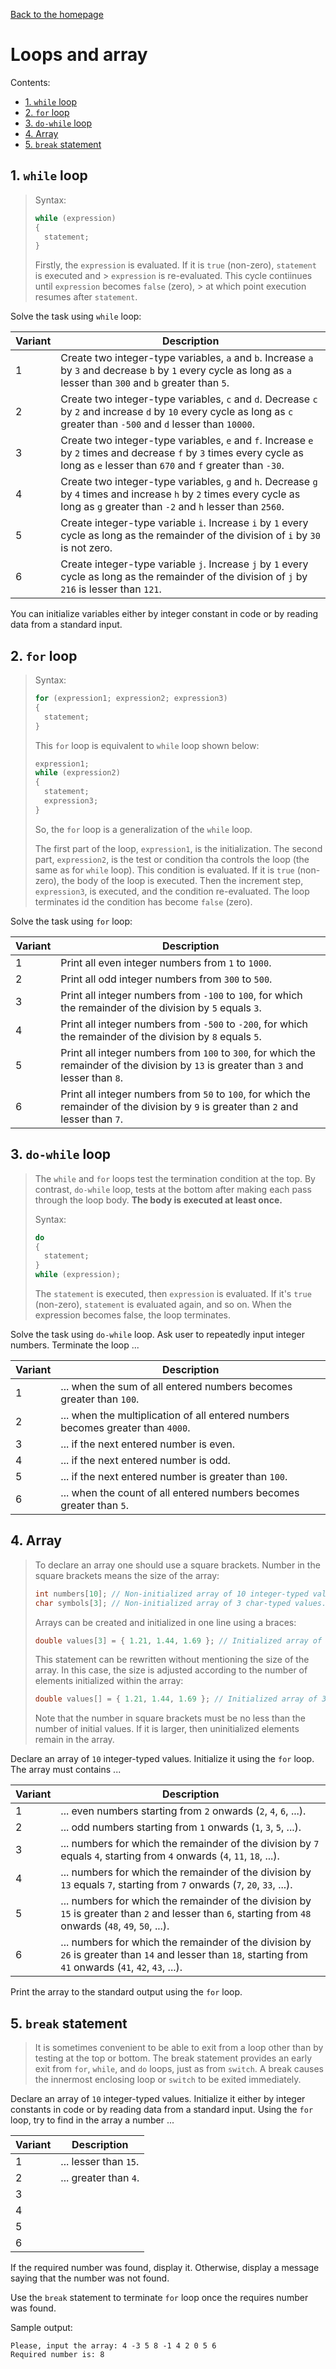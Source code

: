 [Back to the homepage](../README.md)

# Loops and array

Contents:
- [1. `while` loop](#1-while-loop)
- [2. `for` loop](#2-for-loop)
- [3. `do-while` loop](#3-do-while-loop)
- [4. Array](#4-array)
- [5. `break` statement](#5-break-statement)

## 1. `while` loop

> Syntax:
>
> ```c
> while (expression)
> {
>   statement;
> }
> ```
>
> Firstly, the `expression` is evaluated. If it is `true` (non-zero), `statement` is executed and > `expression` is re-evaluated. This cycle contiinues until `expression` becomes `false` (zero), > at which point execution resumes after `statement`.

Solve the task using `while` loop:

| Variant | Description                                                                                                                                                                      |
| ------- | -------------------------------------------------------------------------------------------------------------------------------------------------------------------------------- |
| 1       | Create two integer-type variables, `a` and `b`. Increase `a` by `3` and decrease `b` by `1` every cycle as long as `a` lesser than `300` and `b` greater than `5`.               |
| 2       | Create two integer-type variables, `c` and `d`. Decrease `c` by `2` and increase `d` by `10` every cycle as long as `c` greater than `-500` and `d` lesser than `10000`.         |
| 3       | Create two integer-type variables, `e` and `f`. Increase `e` by `2` times and decrease `f` by `3` times every cycle as long as `e` lesser than `670` and `f` greater than `-30`. |
| 4       | Create two integer-type variables, `g` and `h`. Decrease `g` by `4` times and increase `h` by `2` times every cycle as long as `g` greater than `-2` and `h` lesser than `2560`. |
| 5       | Create integer-type variable `i`. Increase `i` by `1` every cycle as long as the remainder of the division of `i` by `30` is not zero.                                           |
| 6       | Create integer-type variable `j`. Increase `j` by `1` every cycle as long as the remainder of the division of `j` by `216` is lesser than `121`.                                 |

You can initialize variables either by integer constant in code or by reading data from a standard input.

## 2. `for` loop

> Syntax:
>
> ```c
> for (expression1; expression2; expression3)
> {
>   statement;
> }
> ```
>
> This `for` loop is equivalent to `while` loop shown below:
>
> ```c
> expression1;
> while (expression2)
> {
>   statement;
>   expression3;
> }
> ```
>
> So, the `for` loop is a generalization of the `while` loop.
>
> The first part of the loop, `expression1`, is the initialization. The second part, `expression2`, is the test or condition tha controls the loop (the same as for `while` loop). This condition is evaluated. If it is `true` (non-zero), the body  of the loop is executed. Then the increment step, `expression3`, is executed, and the condition re-evaluated. The loop terminates id the condition has become `false` (zero).

Solve the task using `for` loop:

| Variant | Description                                                                                                                             |
| ------- | --------------------------------------------------------------------------------------------------------------------------------------- |
| 1       | Print all even integer numbers from `1` to `1000`.                                                                                      |
| 2       | Print all odd integer numbers from `300` to `500`.                                                                                      |
| 3       | Print all integer numbers from `-100` to `100`, for which the remainder of the division by `5` equals `3`.                              |
| 4       | Print all integer numbers from `-500` to `-200`, for which the remainder of the division by `8` equals `5`.                             |
| 5       | Print all integer numbers from `100` to `300`, for which the remainder of the division by `13` is greater than `3` and lesser than `8`. |
| 6       | Print all integer numbers from `50` to `100`, for which the remainder of the division by `9` is greater than `2` and lesser than `7`.   |

## 3. `do-while` loop

> The `while` and `for` loops test the termination condition at the top. By contrast, `do-while` loop, tests at the bottom after making each pass through the loop body. **The body is executed at least once.**
>
> Syntax:
>
> ```c
> do
> {
>   statement;
> }
> while (expression);
> ```
>
> The `statement` is executed, then `expression` is evaluated. If it's `true` (non-zero), `statement` is evaluated again, and so on. When the expression becomes false, the loop terminates.

Solve the task using `do-while` loop. Ask user to repeatedly input integer numbers. Terminate the loop ...

| Variant | Description                                                                     |
| ------- | ------------------------------------------------------------------------------- |
| 1       | ... when the sum of all entered numbers becomes greater than `100`.             |
| 2       | ... when the multiplication of all entered numbers becomes greater than `4000`. |
| 3       | ... if the next entered number is even.                                         |
| 4       | ... if the next entered number is odd.                                          |
| 5       | ... if the next entered number is greater than `100`.                           |
| 6       | ... when the count of all entered numbers becomes greater than `5`.             |

## 4. Array

> To declare an array one should use a square brackets. Number in the square brackets means the size of the array:
>
> ```c
> int numbers[10]; // Non-initialized array of 10 integer-typed values.
> char symbols[3]; // Non-initialized array of 3 char-typed values.
> ```
>
> Arrays can be created and initialized in one line using a braces:
>
> ```c
> double values[3] = { 1.21, 1.44, 1.69 }; // Initialized array of 3 double-typed values.
> ```
>
> This statement can be rewritten without mentioning the size of the array. In this case, the size is adjusted according to the number of elements initialized within the array:
>
> ```c
> double values[] = { 1.21, 1.44, 1.69 }; // Initialized array of 3 double-typed values.
> ```
>
> Note that the number in square brackets must be no less than the number of initial values. If it is larger, then uninitialized elements remain in the array.

Declare an array of `10` integer-typed values. Initialize it using the `for` loop. The array must contains ...

| Variant | Description                                                                                                                                                |
| ------- | ---------------------------------------------------------------------------------------------------------------------------------------------------------- |
| 1       | ... even numbers starting from `2` onwards (`2`, `4`, `6`, ...).                                                                                           |
| 2       | ... odd numbers starting from `1` onwards (`1`, `3`, `5`, ...).                                                                                            |
| 3       | ... numbers for which the remainder of the division by `7` equals `4`, starting from `4` onwards (`4`, `11`, `18`, ...).                                   |
| 4       | ... numbers for which the remainder of the division by `13` equals `7`, starting from `7` onwards (`7`, `20`, `33`, ...).                                  |
| 5       | ... numbers for which the remainder of the division by `15` is greater than `2` and lesser than `6`, starting from `48` onwards (`48`, `49`, `50`, ...).   |
| 6       | ... numbers for which the remainder of the division by `26` is greater than `14` and lesser than `18`, starting from `41` onwards (`41`, `42`, `43`, ...). |

Print the array to the standard output using the `for` loop.

## 5. `break` statement

> It is sometimes convenient to be able to exit from a loop other than by testing at the top or bottom. The break statement provides an early exit from `for`, `while`, and `do` loops, just as from `switch`. A break causes the innermost enclosing loop or `switch` to be exited immediately.

Declare an array of `10` integer-typed values. Initialize it either by integer constants in code or by reading data from a standard input. Using the `for` loop, try to find in the array a number ...

| Variant | Description           |
| ------- | --------------------- |
| 1       | ... lesser than `15`. |
| 2       | ... greater than `4`. |
| 3       |
| 4       |
| 5       |
| 6       |

If the required number was found, display it. Otherwise, display a message saying that the number was not found.

Use the `break` statement to terminate `for` loop once the requires number was found.

Sample output:

```
Please, input the array: 4 -3 5 8 -1 4 2 0 5 6
Required number is: 8
```